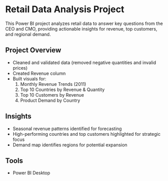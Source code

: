 # Retail Data Analysis Project

This Power BI project analyzes retail data to answer key questions from the CEO and CMO, providing actionable insights for revenue, top customers, and regional demand.

## Project Overview
- Cleaned and validated data (removed negative quantities and invalid prices)
- Created Revenue column
- Built visuals for:
  1. Monthly Revenue Trends (2011)
  2. Top 10 Countries by Revenue & Quantity
  3. Top 10 Customers by Revenue
  4. Product Demand by Country

## Insights
- Seasonal revenue patterns identified for forecasting
- High-performing countries and top customers highlighted for strategic focus
- Demand map identifies regions for potential expansion

## Tools
- Power BI Desktop
